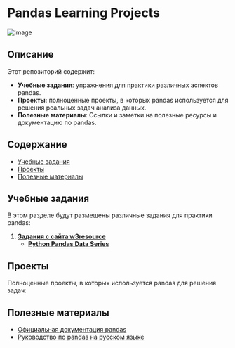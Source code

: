 
# Pandas Learning Projects
![image](https://github.com/setusq/Pandas/assets/125801694/84e2d60c-2f49-43a3-a0ef-700d1e84a92f)
## Описание

Этот репозиторий содержит:

- **Учебные задания**: упражнения для практики различных аспектов pandas.
- **Проекты**: полноценные проекты, в которых pandas используется для решения реальных задач анализа данных.
- **Полезные материалы**: Ссылки и заметки на полезные ресурсы и документацию по pandas.

## Содержание

- [Учебные задания](#учебные-задания)
- [Проекты](#проекты)
- [Полезные материалы](#полезные-материалы)

## Учебные задания

В этом разделе будут размещены различные задания для практики pandas:

1. **[Задания с сайта w3resource](https://www.w3resource.com/python-exercises/pandas/index.php)**
   - **[Python Pandas Data Series](./Python%20Pandas%20Data%20Series.ipynb)**

## Проекты

Полноценные проекты, в которых используется pandas для решения задач:


## Полезные материалы

- [Официальная документация pandas](https://pandas.pydata.org/pandas-docs/stable/)
- [Руководство по pandas на русском языке](https://python-scripts.com/pandas)

